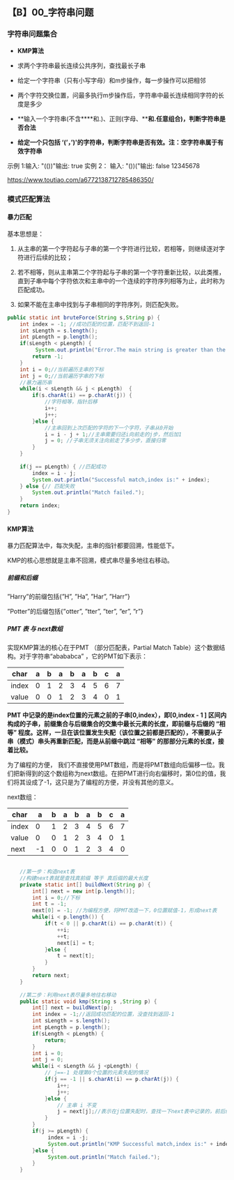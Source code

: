 ## 【B】00_字符串问题



### 字符串问题集合

- **KMP算法**

- 求两个字符串最长连续公共序列，查找最长子串
- 给定一个字符串（只有小写字母）和m步操作，每一步操作可以把相邻
- 两个字符交换位置，问最多执行m步操作后，字符串中最长连续相同字符的长度是多少
- **输入一个字符串(不含****和.)、正则(字母、****和.任意组合)，判断字符串是否合法**

- **给定一个只包括 ‘(’，’)'的字符串，判断字符串是否有效。注：空字符串属于有效字符串**

示例 1:输入: "(())"输出: true   实例 2： 输入: "())("输出: false 12345678

https://www.toutiao.com/a6772138712785486350/





### 模式匹配算法



#### 暴力匹配

基本思想是：

1. 从主串的第一个字符起与子串的第一个字符进行比较，若相等，则继续逐对字符进行后续的比较；

2. 若不相等，则从主串第二个字符起与子串的第一个字符重新比较，以此类推，
   直到子串中每个字符依次和主串中的一个连续的字符序列相等为止，此时称为匹配成功。

3. 如果不能在主串中找到与子串相同的字符序列，则匹配失败。

   

```java
public static int bruteForce(String s,String p) {
	int index = -1; //成功匹配的位置，匹配不到返回-1
	int sLength = s.length();
	int pLength = p.length();
	if(sLength < pLength) {
		 System.out.println("Error.The main string is greater than the sub string length.");
		return -1;
	}
	int i = 0;//当前遍历主串的下标
	int j = 0;//当前遍历字串的下标
	//暴力遍历串
	while(i < sLength && j < pLength)  {
		if(s.charAt(i) == p.charAt(j)) {
			//字符相等，指针后移
			i++;
			j++;
		}else {
			//主串回到上次匹配的字符的下一个字符，子串从0开始
			i = i - j + 1;//主串需要归还i向前走的j步，然后加1
			j = 0; //子串无须关注向前走了多少步，直接归零
		}
	}
	
	if(j == pLength) { //匹配成功
		index = i - j;
		System.out.println("Successful match,index is:" + index);
	} else {// 匹配失败
        System.out.println("Match failed.");
    }
	return index;
}
```






#### KMP算法

暴力匹配算法中，每次失配，主串的指针都要回溯，性能低下。	

KMP的核心思想就是主串不回溯，模式串尽量多地往右移动。

  

##### 前缀和后缀

”Harry”的前缀包括{”H”, ”Ha”, ”Har”, ”Harr”}

”Potter”的后缀包括{”otter”, ”tter”, ”ter”, ”er”, ”r”}



#####  PMT 表 与  next数组

实现KMP算法的核心在于PMT （部分匹配表，Partial Match Table）这个数据结构。对于字符串“abababca” ，它的PMT如下表示：

| char  | a    | b    | a    | b    | a    | b    | c    | a    |
| ----- | ---- | ---- | ---- | ---- | ---- | ---- | ---- | ---- |
| index | 0    | 1    | 2    | 3    | 4    | 5    | 6    | 7    |
| value | 0    | 0    | 1    | 2    | 3    | 4    | 0    | 1    |

**PMT 中记录的是index位置的元素之前的子串[0,index），即[0,index - 1 ] 区间内构成的子串，前缀集合与后缀集合的交集中最长元素的长度，即前缀与后缀的 “相等” 程度。这样，一旦在该位置发生失配（该位置之前都是匹配的），不需要从子串（模式）串头再重新匹配，而是从前缀中跳过 “相等” 的那部分元素的长度，接着比较。**



为了编程的方便， 我们不直接使用PMT数组，而是将PMT数组向后偏移一位。我们把新得到的这个数组称为next数组。在把PMT进行向右偏移时，第0位的值，我们将其设成了-1，这只是为了编程的方便，并没有其他的意义。



next数组：

| char  | a    | b    | a    | b    | a    | b    | c    | a    |
| ----- | ---- | ---- | ---- | ---- | ---- | ---- | ---- | ---- |
| index | 0    | 1    | 2    | 3    | 4    | 5    | 6    | 7    |
| value | 0    | 0    | 1    | 2    | 3    | 4    | 0    | 1    |
| next  | -1   | 0    | 0    | 1    | 2    | 3    | 4    | 0    |





```java

	//第一步：构造next表
	//构建next表就是查找真前缀 等于 真后缀的最大长度
	private static int[] buildNext(String p) {
		int[] next = new int[p.length()];
		int i = 0;//下标
		int t = -1;
        next[0] = -1; //为编程方便，将PMT改造一下，0位置赋值-1，形成next表
		while(i < p.length()) {
			if(t < 0 || p.charAt(i) == p.charAt(t)) {
				++i;
				++t;
				next[i] = t;
			}else {
				t = next[t];
			}
		}
		return next;
	}
	
	//第二步：利用next表尽量多地往右移动
	public static void kmp(String s ,String p) {
		int[] next = buildNext(p);
		int index = -1;//返回成功匹配的位置，没查找到返回-1
		int sLength = s.length();
		int pLength = p.length();
		if(sLength < pLength) {
			return;
		}
		int i = 0;
		int j = 0;
		while(i < sLength && j <pLength) {
            // j==-1 处理第0个位置的元素失配的情况
			if(j == -1 || s.charAt(i) == p.charAt(j)) {
				i++;
				j++;
			}else {
          		// 主串 i 不变
				j = next[j];//表示在j位置失配时，查找一下next表中记录的，前后缀相交个数，并将（个数 + 1）作为下次匹配时的起始下标。
			}
		}
		if(j >= pLength) {
			 index = i -j;
			 System.out.println("KMP Successful match,index is:" + index);
		}else {
			 System.out.println("Match failed.");
		}
	}

```







































